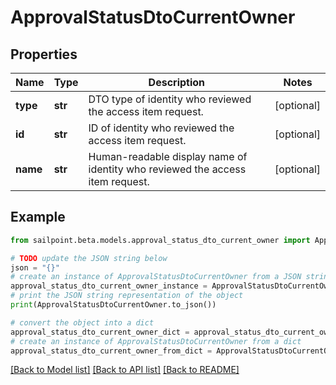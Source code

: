 # ApprovalStatusDtoCurrentOwner


## Properties

Name | Type | Description | Notes
------------ | ------------- | ------------- | -------------
**type** | **str** | DTO type of identity who reviewed the access item request. | [optional] 
**id** | **str** | ID of identity who reviewed the access item request. | [optional] 
**name** | **str** | Human-readable display name of identity who reviewed the access item request. | [optional] 

## Example

```python
from sailpoint.beta.models.approval_status_dto_current_owner import ApprovalStatusDtoCurrentOwner

# TODO update the JSON string below
json = "{}"
# create an instance of ApprovalStatusDtoCurrentOwner from a JSON string
approval_status_dto_current_owner_instance = ApprovalStatusDtoCurrentOwner.from_json(json)
# print the JSON string representation of the object
print(ApprovalStatusDtoCurrentOwner.to_json())

# convert the object into a dict
approval_status_dto_current_owner_dict = approval_status_dto_current_owner_instance.to_dict()
# create an instance of ApprovalStatusDtoCurrentOwner from a dict
approval_status_dto_current_owner_from_dict = ApprovalStatusDtoCurrentOwner.from_dict(approval_status_dto_current_owner_dict)
```
[[Back to Model list]](../README.md#documentation-for-models) [[Back to API list]](../README.md#documentation-for-api-endpoints) [[Back to README]](../README.md)


